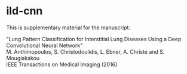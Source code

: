 # ild-cnn
This is supplementary material for the manuscript: 

"Lung Pattern Classification for Interstitial Lung Diseases Using a Deep Convolutional Neural Network"  
M. Anthimopoulos, S. Christodoulidis, L. Ebner, A. Christe and S. Mougiakakou  
IEEE Transactions on Medical Imaging (2016)

